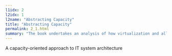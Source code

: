```yaml
---
l1idx: 2
l2idx: 1
l2name: "Abstracting Capacity"
title: "Abstracting Capacity"
permalink: 2_1.html
summary: "The book undertakes an analysis of how virtualization and all-active-clustering in IT system architecture serve to abstract capacity from opposite directions (providing decomposability and composability, respectively).  It then extrapoloates a framework for applying the concept of 'abstracted capacity' analysis to IT system architecture."
---
```


A capacity-oriented approach to IT system architecture